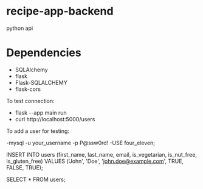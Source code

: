 # recipe-app-backend

python api


# Dependencies
- SQLAlchemy
- flask
- Flask-SQLALCHEMY
- flask-cors

To test connection:
- flask --app main run
- curl http://localhost:5000/users

To add a user for testing:

-mysql -u your_username -p
P@ssw0rd!
-USE four_eleven;

INSERT INTO users (first_name, last_name, email, is_vegetarian, is_nut_free, is_gluten_free)
VALUES ('John', 'Doe', 'john.doe@example.com', TRUE, FALSE, TRUE);

SELECT * FROM users;


